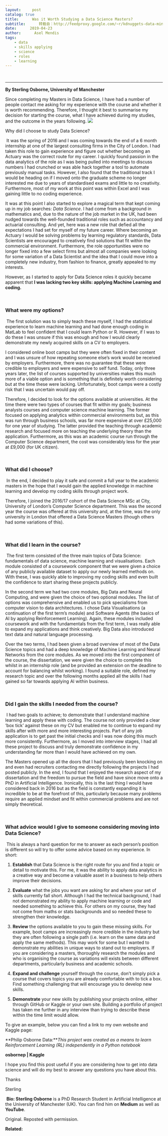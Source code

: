 ```yaml
---
layout:     post
catalog: true
title:      Was it Worth Studying a Data Science Masters?
subtitle:      转载自：http://feedproxy.google.com/~r/kdnuggets-data-mining-analytics/~3/aN6niOECy-M/worth-studying-data-science-masters.html
date:      2019-04-23
author:      Asel Mendis
tags:
    - data
    - skills applying
    - science
    - roles
    - learning
---
```



  
 





---

**By Sterling Osborne, University of Manchester**

Since completing my Masters in Data Science, I have had a number of people contact me asking for my experience with the course and whether it is worth recommending. Therefore, I thought it best to summarise my decision for starting the course, what I have achieved during my studies, and the outcome in the years following.
![](http://feedproxy.google.com/wp-content/uploads/img1-1.jpeg)




Why did I choose to study Data Science?
 

 It was the spring of 2016 and I was coming towards the end of a 6 month internship at one of the largest consulting firms in the City of London. I had taken this role to gain experience and figure out whether becoming an Actuary was the correct route for my career. I quickly found passion in the data analytics of the role as I was being pulled into meetings to discuss numbers I had crunched or was able hack together a tool to automate previously manual tasks. However, I also found that the traditional track I would be heading on if I moved onto the graduate scheme no longer interested me due to years of standardised exams and little to no creativity. Furthermore, most of my work at this point was within Excel and I was gaining little to no coding experience.

It was at this point I also started to explore a magical term that kept coming up in my job searches: *Data Science*. I had come from a background in mathematics and, due to the nature of the job market in the UK, had been nudged towards the well-founded traditional roles such as accountancy and actuarial consulting. And yet, here was a new role that defied all the expectations I had set for myself of my future career. Where becoming an Actuary I would be solving problems by learning regulatory standards, Data Scientists are encouraged to creatively find solutions that fit within the commercial environment. Furthermore, the role opportunities were no longer fixed into a few select firms but almost all companies were looking for some variation of a Data Scientist and the idea that I could move into a completely new industry, from fashion to finance, greatly appealed to my interests.

However, as I started to apply for Data Science roles it quickly became apparent that **I was lacking two key skills: applying Machine Learning and coding.**

 

### What were my options?

 The first solution was to simply teach these myself, I had the statistical experience to learn machine learning and had done enough coding in MatLab to feel confident that I could learn Python or R. However, if I was to do these I was unsure if this was enough and how I would clearly demonstrate my newly acquired skills on a CV to employers.

I considered online boot camps but they were often fixed in their content and I was unsure of how repeating someone else’s work would be received by employers. Furthermore, there was no guarantee that these were credible to employers and were expensive to self fund. Today, only three years later, the list of courses supported by universities makes this much more of a viable option and is something that is definitely worth considering but at the time these were lacking. Unfortunately, boot camps were a costly risk that I was uncertain would pay off.

Therefore, I decided to look for the options available at universities. At the time there were two types of courses that fit within my goals; business analysts courses and computer science machine learning. The former focused on applying analytics within commercial environments but, as this was run through business schools, was far more expensive at over £25,000 for one year of studying. The latter provided the teaching through academic research and focused more on teaching the underlying theory than the application. Furthermore, as this was an academic course run through the Computer Science department, the cost was considerably less for the year at £9,000 (for UK citizen).

 

### What did I choose?

 In the end, I decided to play it safe and commit a full year to the academic masters in the hope that I would gain the applied knowledge in machine learning and develop my coding skills through project work.

Therefore, I joined the 2016/17 cohort of the Data Science MSc at City, University of London’s Computer Science department. This was the second year the course was offered at this university and, at the time, was the only university in London that offered a Data Science Masters (though others had some variations of this).

 

### What did I learn in the course?

 The first term consisted of the three main topics of Data Science: fundamentals of data science, machine learning and visualisations. Each module consisted of a coursework component that we were given a choice of any publicly available dataset to apply our newly learned methods on. With these, I was quickly able to improving my coding skills and even built the confidence to start sharing these projects publicly.

In the second term we had two core modules, Big Data and Neural Computing, and were given the choice of two optional modules. The list of options was comprehensive and enabled us to pick specialisms from computer vision to data architectures. I chose Data Visualisations (a continuation of the first term’s module) and Software Agents (the basics of AI by applying Reinforcement Learning). Again, these modules included coursework and with the fundamentals from the first term, I was really able to expand my applications and think creatively. Big Data also introduced text data and natural language processing.

Over the two terms, I had been given a broad overview of most of the Data Science topics and had a deep knowledge of Machine Learning and Neural Networks from the core modules. As we moved into the first component of the course, the dissertation, we were given the choice to complete this whilst in an internship role (and be provided an extension on the deadline to account for balancing whilst working). I found a suitable role, defined my research topic and over the following months applied all the skills I had gained so far towards applying AI within business.

 

### Did I gain the skills I needed from the course?

 I had two goals to achieve; to demonstrate that I understand machine learning and apply these with coding. The course not only provided a clear ‘box tick’ against these on my CV but enabled me to continue to expand my skills after with more and more interesting projects. Part of any job application is to get past the initial checks and I was now doing this much more consistently. Furthermore, as I moved into interview stages, I had all these project to discuss and truly demonstrate confidence in my understanding far more than I would have achieved on my own.

The Masters opened up all the doors that I had previously been knocking on and even had recruiters contacting me directly following the projects I had posted publicly. In the end, I found that I enjoyed the research aspect of my dissertation and the freedom to pursue the field and have since move onto a PhD in Artificial Intelligence. Ironically, this is the last thing I would have considered back in 2016 but as the field is constantly expanding it is incredible to be at the forefront of this, particularly because many problems require an applied mindset and fit within commercial problems and are not simply theoretical.

 

### What advice would I give to someone considering moving into Data Science?

 This is always a hard question for me to answer as each person’s position is different so will try to offer some advice based on my experience. In short:

1. **Establish** that Data Science is the right route for you and find a topic or detail to motivate this. For me, it was the ability to apply data analytics in a creative way and become a valuable asset in a business to help others improve their decisions.

1. **Evaluate** what the jobs you want are asking for and where your set of skills currently fall short. Although I had the technical background, I had not demonstrated my ability to apply machine learning or code and needed something to achieve this. For others on my course, they had not come from maths or stats backgrounds and so needed these to strengthen their knowledge.

1. **Review** the options available to you to gain these missing skills. For example, boot camps are increasingly more credible in the industry but they are often following a single path (i.e. learn on the same data and apply the same methods). This may work for some but I wanted to demonstrate my abilities in unique ways to stand out to employers. If you are considering a masters, thoroughly research the modules and who is organising the course as variations will exists between different departments, particularly business and academic schools.

1. **Expand and challenge** yourself through the course, don’t simply pick a course that covers topics you are already comfortable with to tick a box. Find something challenging that will encourage you to develop new skills.

1. **Demonstrate** your new skills by publishing your projects online, either through GitHub or Kaggle or your own site. Building a portfolio of project has taken me further in any interview than trying to describe these within the time limit would allow.


To give an example, below you can find a link to my own website and Kaggle page:

**Philip Osborne Data:***This project was created as a means to learn Reinforcement Learning (RL) independently in a Python notebook*

**osbornep | Kaggle**

I hope you find this post useful if you are considering how to get into data science and will do my best to answer any questions you have about this.

Thanks

Sterling

 **Bio: Sterling Osborne** is a PhD Research Student in Artificial Intelligence at the University of Manchester (UK). You can find him on **Medium** as well as **YouTube**.

Original. Reposted with permission.

**Related:**



 






